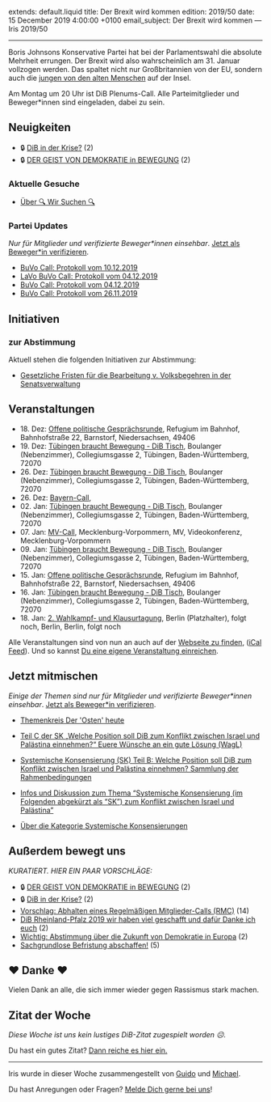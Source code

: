 
extends: default.liquid
title: Der Brexit wird kommen
edition: 2019/50
date: 15 December 2019 4:00:00 +0100
email_subject: Der Brexit wird kommen — Iris 2019/50

---
Boris Johnsons Konservative Partei hat bei der Parlamentswahl die absolute Mehrheit errungen. Der Brexit wird also wahrscheinlich am 31. Januar vollzogen werden.
Das spaltet nicht nur Großbritannien von der EU, sondern auch die [jungen von den alten Menschen](https://yougov.co.uk/topics/politics/articles-reports/2019/10/31/2019-general-election-demographics-dividing-britai) auf der Insel.

Am Montag um 20 Uhr ist DiB Plenums-Call. Alle Parteimitglieder und Beweger*innen sind eingeladen, dabei zu sein.

## Neuigkeiten

 - 🔒 [DiB in der Krise?](https://marktplatz.dib.de/t/dib-in-der-krise/32777) (2)
 - 🔒 [DER GEIST VON DEMOKRATIE in BEWEGUNG](https://marktplatz.dib.de/t/der-geist-von-demokratie-in-bewegung/32759) (2)

### Aktuelle Gesuche

 - [Über 🔍 Wir Suchen 🔍](https://marktplatz.dib.de/t/ueber-wir-suchen/8837)

### Partei Updates

_Nur für Mitglieder und verifizierte Beweger\*innen einsehbar_. [Jetzt als Beweger\*in verifizieren](https://dib.de/bewegerin-werden/).

 - [BuVo Call: Protokoll vom 10.12.2019](https://marktplatz.dib.de/t/buvo-call-protokoll-vom-10-12-2019/32798)
 - [LaVo BuVo Call: Protokoll vom 04.12.2019](https://marktplatz.dib.de/t/lavo-buvo-call-protokoll-vom-04-12-2019/32752)
 - [BuVo Call: Protokoll vom 04.12.2019](https://marktplatz.dib.de/t/buvo-call-protokoll-vom-04-12-2019/32736)
 - [BuVo Call: Protokoll vom 26.11.2019](https://marktplatz.dib.de/t/buvo-call-protokoll-vom-26-11-2019/32654)

## Initiativen

### zur Abstimmung
Aktuell stehen die folgenden Initiativen zur Abstimmung:

 - [Gesetzliche Fristen für die Bearbeitung v. Volksbegehren in der Senatsverwaltung](https://abstimmen.dib.de/initiative/290-gesetzliche-fristen-fur-die-bearbeitung-v-volksbegehren-in-der-senatsverwaltung)

## Veranstaltungen

 - 18.&nbsp;Dez: [Offene politische Gesprächsrunde](https://dib.de/veranstaltungen/offene-politische-gespraechsrunde-2019-12-18/), Refugium im Bahnhof, Bahnhofstraße 22, Barnstorf, Niedersachsen, 49406
 - 19.&nbsp;Dez: [Tübingen braucht Bewegung - DiB Tisch](https://dib.de/veranstaltungen/tuebingen-braucht-bewegung-dib-tisch-2019-12-19/), Boulanger (Nebenzimmer), Collegiumsgasse 2, Tübingen, Baden-Württemberg, 72070
 - 26.&nbsp;Dez: [Tübingen braucht Bewegung - DiB Tisch](https://dib.de/veranstaltungen/tuebingen-braucht-bewegung-dib-tisch-2019-12-26/), Boulanger (Nebenzimmer), Collegiumsgasse 2, Tübingen, Baden-Württemberg, 72070
 - 26.&nbsp;Dez: [Bayern-Call](https://dib.de/veranstaltungen/bayern-call-2019-12-26/), 
 - 02.&nbsp;Jan: [Tübingen braucht Bewegung - DiB Tisch](https://dib.de/veranstaltungen/tuebingen-braucht-bewegung-dib-tisch-2020-01-02/), Boulanger (Nebenzimmer), Collegiumsgasse 2, Tübingen, Baden-Württemberg, 72070
 - 07.&nbsp;Jan: [MV-Call](https://dib.de/veranstaltungen/mv-call/), Mecklenburg-Vorpommern, MV, Videokonferenz, Mecklenburg-Vorpommern
 - 09.&nbsp;Jan: [Tübingen braucht Bewegung - DiB Tisch](https://dib.de/veranstaltungen/tuebingen-braucht-bewegung-dib-tisch-2020-01-09/), Boulanger (Nebenzimmer), Collegiumsgasse 2, Tübingen, Baden-Württemberg, 72070
 - 15.&nbsp;Jan: [Offene politische Gesprächsrunde](https://dib.de/veranstaltungen/offene-politische-gespraechsrunde-2020-01-15/), Refugium im Bahnhof, Bahnhofstraße 22, Barnstorf, Niedersachsen, 49406
 - 16.&nbsp;Jan: [Tübingen braucht Bewegung - DiB Tisch](https://dib.de/veranstaltungen/tuebingen-braucht-bewegung-dib-tisch-2020-01-16/), Boulanger (Nebenzimmer), Collegiumsgasse 2, Tübingen, Baden-Württemberg, 72070
 - 18.&nbsp;Jan: [2. Wahlkampf- und Klausurtagung](https://dib.de/veranstaltungen/2-wahlkampf-und-klausurtagung/), Berlin (Platzhalter), folgt noch, Berlin, Berlin, folgt noch


Alle Veranstaltungen sind von nun an auch auf der [Webseite zu finden](https://dib.de/veranstaltungen/), ([iCal Feed](https://dib.de/?ical=1)). Und so kannst [Du eine eigene Veranstaltung einreichen](https://marktplatz.dib.de/t/eine-veranstaltung-auf-der-webseite-einreichen/21379).

## Jetzt mitmischen

_Einige der Themen sind nur für Mitglieder und verifizierte Beweger\*innen einsehbar_. [Jetzt als Beweger\*in verifizieren](https://dib.de/bewegerin-werden/).

 - [Themenkreis Der 'Osten' heute](https://marktplatz.dib.de/t/themenkreis-der-osten-heute/20162)

 - [Teil C der SK „Welche Position soll DiB zum Konflikt zwischen Israel und Palästina einnehmen?“ Euere Wünsche an ein gute Lösung (WagL)](https://marktplatz.dib.de/t/teil-c-der-sk-welche-position-soll-dib-zum-konflikt-zwischen-israel-und-palaestina-einnehmen-euere-wuensche-an-ein-gute-loesung-wagl/23423)
 - [Systemische Konsensierung (SK) Teil B: Welche Position soll DiB zum Konflikt zwischen Israel und Palästina einnehmen? Sammlung der Rahmenbedingungen](https://marktplatz.dib.de/t/systemische-konsensierung-sk-teil-b-welche-position-soll-dib-zum-konflikt-zwischen-israel-und-palaestina-einnehmen-sammlung-der-rahmenbedingungen/22729)
 - [Infos und Diskussion zum Thema “Systemische Konsensierung (im Folgenden abgekürzt als “SK”) zum Konflikt zwischen Israel und Palästina”](https://marktplatz.dib.de/t/infos-und-diskussion-zum-thema-systemische-konsensierung-im-folgenden-abgekuerzt-als-sk-zum-konflikt-zwischen-israel-und-palaestina/20677)
 - [Über die Kategorie Systemische Konsensierungen](https://marktplatz.dib.de/t/ueber-die-kategorie-systemische-konsensierungen/12555)


## Außerdem bewegt uns

_KURATIERT. HIER EIN PAAR VORSCHLÄGE:_
 - 🔒 [DER GEIST VON DEMOKRATIE in BEWEGUNG](https://marktplatz.dib.de/t/der-geist-von-demokratie-in-bewegung/32759) (2)
 - 🔒 [DiB in der Krise?](https://marktplatz.dib.de/t/dib-in-der-krise/32777) (2)
 - [Vorschlag: Abhalten eines Regelmäßigen Mitglieder-Calls (RMC)](https://marktplatz.dib.de/t/vorschlag-abhalten-eines-regelmaessigen-mitglieder-calls-rmc/32771) (14)
 - [DiB Rheinland-Pfalz 2019 wir haben viel geschafft und dafür Danke ich euch](https://marktplatz.dib.de/t/dib-rheinland-pfalz-2019-wir-haben-viel-geschafft-und-dafuer-danke-ich-euch/32813) (2)
 - [Wichtig: Abstimmung über die Zukunft von Demokratie in Europa](https://marktplatz.dib.de/t/wichtig-abstimmung-ueber-die-zukunft-von-demokratie-in-europa/32783) (2)
 - [Sachgrundlose Befristung abschaffen!](https://marktplatz.dib.de/t/sachgrundlose-befristung-abschaffen/32812) (5)

## ❤️ Danke ❤️
Vielen Dank an alle, die sich immer wieder gegen Rassismus stark machen.

## Zitat der Woche
_Diese Woche ist uns kein lustiges DiB-Zitat zugespielt worden ☹._

Du hast ein gutes Zitat? [Dann reiche es hier ein.](https://marktplatz.dib.de/t/lustige-dib-zitate/10175)


---

Iris wurde in dieser Woche zusammengestellt von [Guido](https://marktplatz.dib.de/u/Guido/) und [Michael](https://marktplatz.dib.de/u/MichaelVoss/).

Du hast Anregungen oder Fragen? [Melde Dich gerne bei uns](https://marktplatz.dib.de/t/neu-iris-die-woechtliche-zusammenfasssung-zum-sonntagsbrunch/10990)!

